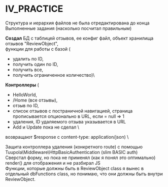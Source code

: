 # IV_PRACTICE

Структура и иерархия файлов не была отредактирована до конца </br>
Выполненные задания (насколько посчитал правильным) 

**Создал** БД с таблицей отзывов, ее конфиг файл, объект хранилища отзывов "ReviewObject", </br>
функции для работы с базой (
  * удалить по ID, 
  * получить один по ID, 
  * получить все, 
  * получить ограниченное количество)\
  
**Контроллеры** (
  * HelloWorld, 
  * /Home (все отзывы), 
  * отзыв по ID, 
  * список отзывов с постраничной навигацией, страница прописывается опционально в URL, если = null => 1
  * удаления, ID удаляемого отзыва указывается в URL
  * Add и Update пока не сделал \
  
возвращают $response с content-type: application/json) \

Защита контроллера удаления (конкретного route) c помощью Tuupola\Middleware\HttpBasicAuthentication (slim BASIC auth) </br>
Сверстал форму, но пока не применял (как я понял это оптимально) render() для отображения и не разбирал JS </br>
Функции, которые должны быть в ReviewObject class я вынес в отдельный dbFunctions class, но понимаю, что они должны быть внутри ReviewObject. 
